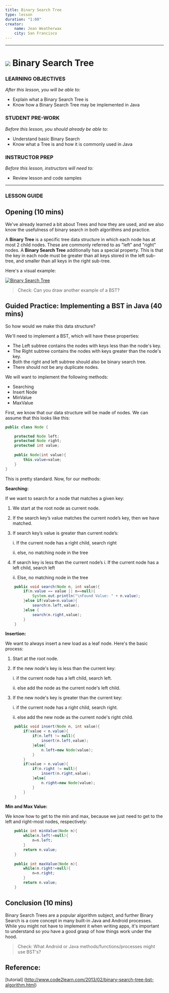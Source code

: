 ```yaml
---
title: Binary Search Tree
type: lesson
duration: "1:00"
creator:
    name: Jean Weatherwax
    city: San Francisco
---
```


---

# ![](https://ga-dash.s3.amazonaws.com/production/assets/logo-9f88ae6c9c3871690e33280fcf557f33.png) Binary Search Tree

### LEARNING OBJECTIVES
*After this lesson, you will be able to:*
- Explain what a Binary Search Tree is
- Know how a Binary Search Tree may be implemented in Java

### STUDENT PRE-WORK
*Before this lesson, you should already be able to:*
- Understand basic Binary Search
- Know what a Tree is and how it is commonly used in Java

### INSTRUCTOR PREP
*Before this lesson, instructors will need to:*
- Review lesson and code samples

---

### LESSON GUIDE


## Opening (10 mins)

We've already learned a bit about Trees and how they are used, and we also know the usefulness of binary search in both algorithms and practice.

A __Binary Tree__ is a specific tree data structure in which each node has at most 2 child nodes. These are commonly referred to as "left" and "right" nodes. A __Binary Search Tree__ additionally has a special property. This is that the key in each node must be greater than all keys stored in the left sub-tree, and smaller than all keys in the right sub-tree.

Here's a visual example:

[![Binary Search Tree](https://encrypt3d.files.wordpress.com/2010/09/nodes-in-binary-search-tree.png)](https://encrypt3d.files.wordpress.com/2010/09/nodes-in-binary-search-tree.png)

> Check: Can you draw another example of a BST? 

## Guided Practice: Implementing a BST in Java (40 mins)

So how would we make this data structure?

We'll need to implement a BST, which will have these properties:
* The Left subtree contains the nodes with keys less than the node's key.
* The Right subtree contains the nodes with keys greater than the node's key.
* Both the right and left subtree should also be binary search tree.
* There should not be any duplicate nodes.

We will want to implement the following methods:

* Searching
* Insert Node
* MinValue
* MaxValue

First, we know that our data structure will be made of nodes. We can assume that this looks like this:

```java
public class Node {

    protected Node left;
    protected Node right;
    protected int value;
    
    public Node(int value){
        this.value=value;
    }
}
```

This is pretty standard. Now, for our methods:

**Searching:** 

If we want to search for a node that matches a given key:

  1. We start at the root node as current node.

  2. If the search key’s value matches the current node’s key, then we have matched.

 3. If search key’s value is greater than current node’s:

    i. If the current node has a right child, search right

    ii. else, no matching node in the tree

4. If search key is less than the current node’s
    i. If the current node has a left child, search left

    ii. Else, no matching node in the tree

```java
    public void search(Node n, int value){
        if(n.value == value || n==null){
            System.out.println("\nFound Value: " + n.value);
        }else if(value<n.value){
            search(n.left,value);
        }else {
            search(n.right,value);
        }
    }
```

**Insertion:**

We want to always insert a new load as a leaf node. Here's the basic process:

1. Start at the root node.

2. If the new node's key is less than the current key:

	i. if the current node has a left child, search left.

	ii. else add the node as the current node's left child.

3. If the new node's key is greater than the current key:

	i. if the current node has a right child, search right.
    
	ii. else add the new node as the current node's right child.

```java
    public void insert(Node n, int value){
        if(value < n.value){
            if(n.left != null){
                insert(n.left,value);
            }else{
                n.left=new Node(value);
            }
        }
        if(value > n.value){
            if(n.right != null){
                insert(n.right,value);
            }else{
                n.right=new Node(value);
            }
        }
    }
```

**Min and Max Value:**

We know how to get to the min and max, because we just need to get to the left and right-most nodes, respectively:


```java
    public int minValue(Node n){
        while(n.left!=null){
            n=n.left;
        }
        return n.value;
    }
    
    public int maxValue(Node n){
        while(n.right!=null){
            n=n.right;
        }
        return n.value;
    }
```

## Conclusion (10 mins)

Binary Search Trees are a popular algorithm subject, and further Binary Search is a core concept in many built-in Java and Android processes. While you might not have to implement it when writing apps, it's important to understand so you have a good grasp of how things work under the hood.


> Check: What Android or Java methods/functions/processes might use BST's?

## Reference:

[tutorial] (http://www.code2learn.com/2013/02/binary-search-tree-bst-algorithm.html)

